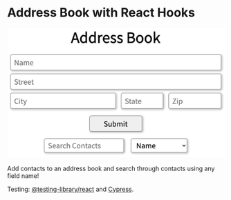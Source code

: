# Address Book with React Hooks
![address book](public/screenshot.png)

Add contacts to an address book and search through contacts using any field name!

Testing: [@testing-library/react](https://testing-library.com/docs/) and [Cypress](https://docs.cypress.io/guides/overview/why-cypress).
